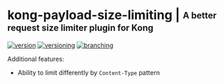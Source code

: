 # kong-payload-size-limiting | <sub><sup>A better request size limiter plugin for Kong</sup></sub>
[![version](http://img.shields.io/badge/version-v0.0.0-blue.svg)](#)  [![versioning](http://img.shields.io/badge/versioning-semver-blue.svg)](http://semver.org/) [![branching](http://img.shields.io/badge/branching-github%20flow-blue.svg)](https://guides.github.com/introduction/flow/)

Additional features:

* Ability to limit differently by `Content-Type` pattern
